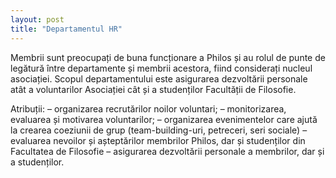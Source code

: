 ```yaml
---
layout: post
title: "Departamentul HR"
---
```


Membrii sunt preocupați de buna funcționare a Philos și au rolul de punte de legătură între departamente și membrii acestora, fiind considerați nucleul asociației. Scopul departamentului este asigurarea dezvoltării personale atât a voluntarilor Asociației cât și a studenților Facultății de Filosofie.

Atribuții:
– organizarea recrutărilor noilor voluntari;
– monitorizarea, evaluarea și motivarea voluntarilor;
– organizarea evenimentelor care ajută la crearea coeziunii de grup (team-building-uri, petreceri, seri sociale)
– evaluarea nevoilor și așteptărilor membrilor Philos, dar și studenților din Facultatea de Filosofie
– asigurarea dezvoltării personale a membrilor, dar și a studenților.
